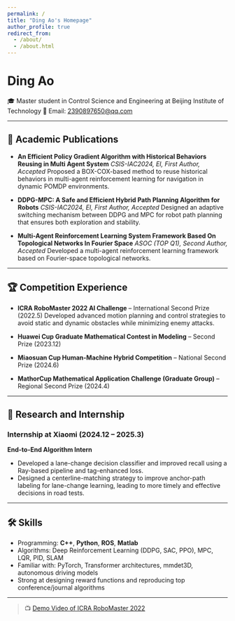 ```yaml
---
permalink: /
title: "Ding Ao's Homepage"
author_profile: true
redirect_from: 
  - /about/
  - /about.html
---
```


# Ding Ao

🎓 Master student in Control Science and Engineering at Beijing Institute of Technology
📧 Email: [2390897650@qq.com](mailto:2390897650@qq.com)

---

## 📖 Academic Publications

* **An Efficient Policy Gradient Algorithm with Historical Behaviors Reusing in Multi Agent System**
  *CSIS-IAC2024, EI, First Author, Accepted*
  Proposed a BOX-COX-based method to reuse historical behaviors in multi-agent reinforcement learning for navigation in dynamic POMDP environments.

* **DDPG-MPC: A Safe and Efficient Hybrid Path Planning Algorithm for Robots**
  *CSIS-IAC2024, EI, First Author, Accepted*
  Designed an adaptive switching mechanism between DDPG and MPC for robot path planning that ensures both exploration and stability.

* **Multi-Agent Reinforcement Learning System Framework Based On Topological Networks In Fourier Space**
  *ASOC (TOP Q1), Second Author, Accepted*
  Developed a multi-agent reinforcement learning framework based on Fourier-space topological networks.

---

## 🏆 Competition Experience

* **ICRA RoboMaster 2022 AI Challenge** – International Second Prize (2022.5)
  Developed advanced motion planning and control strategies to avoid static and dynamic obstacles while minimizing enemy attacks.

* **Huawei Cup Graduate Mathematical Contest in Modeling** – Second Prize (2023.12)

* **Miaosuan Cup Human-Machine Hybrid Competition** – National Second Prize (2024.6)

* **MathorCup Mathematical Application Challenge (Graduate Group)** – Regional Second Prize (2024.4)

---

## 🔬 Research and Internship

### Internship at Xiaomi (2024.12 – 2025.3)

**End-to-End Algorithm Intern**

* Developed a lane-change decision classifier and improved recall using a Ray-based pipeline and tag-enhanced loss.
* Designed a centerline-matching strategy to improve anchor-path labeling for lane-change learning, leading to more timely and effective decisions in road tests.

---

## 🛠 Skills

* Programming: **C++**, **Python**, **ROS**, **Matlab**
* Algorithms: Deep Reinforcement Learning (DDPG, SAC, PPO), MPC, LQR, PID, SLAM
* Familiar with: PyTorch, Transformer architectures, mmdet3D, autonomous driving models
* Strong at designing reward functions and reproducing top conference/journal algorithms

---

> 📺 [Demo Video of ICRA RoboMaster 2022](https://www.bilibili.com/video/BV1nr4y1V7UN/?spm_id_from=333.337.search-card.all.click&vd_source=0b41613d898806582c3edac085957f71)

